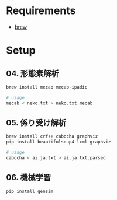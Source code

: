# Requirements

- [brew](https://brew.sh/)

# Setup

## 04. 形態素解析

```zsh
brew install mecab mecab-ipadic
```
```zsh
# usage
mecab < neko.txt > neko.txt.mecab
```

## 05. 係り受け解析

```zsh
brew install crf++ cabocha graphviz
pip install beautifulsoup4 lxml graphviz
```
```zsh
# usage
cabocha < ai.ja.txt > ai.ja.txt.parsed
```

## 06. 機械学習
```zsh
pip install gensim
```